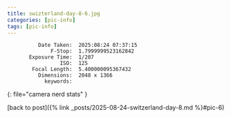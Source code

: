 ```yaml
---
title: swizterland-day-8-6.jpg
categories: [pic-info]
tags: [pic-info]
---
```


```text
          Date Taken:  2025:08:24 07:37:15
              F-Stop:  1.7999999523162842
       Exposure Time:  1/207
                 ISO:  125
        Focal Length:  5.400000095367432
          Dimensions:  2048 x 1366
            keywords:  
```
{: file="camera nerd stats" }

[back to post]({% link _posts/2025-08-24-switzerland-day-8.md %}#pic-6)